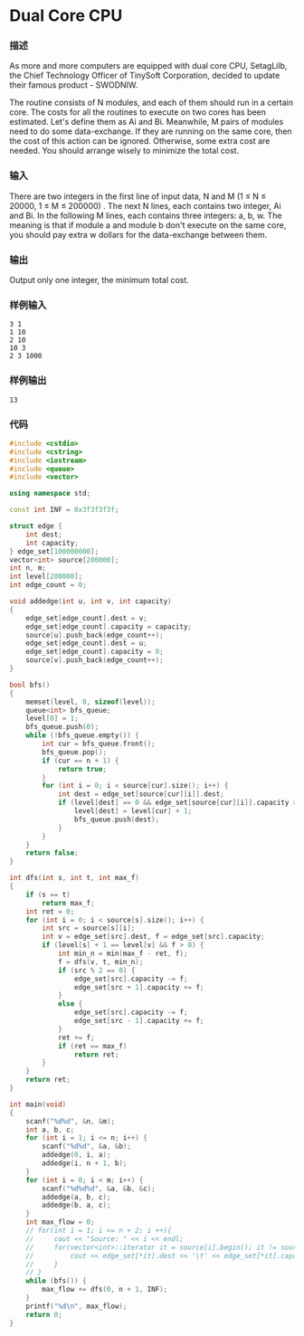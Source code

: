 # Dual Core CPU

### 描述
As more and more computers are equipped with dual core CPU, SetagLilb, the Chief Technology Officer of TinySoft Corporation, decided to update their famous product - SWODNIW.

The routine consists of N modules, and each of them should run in a certain core. The costs for all the routines to execute on two cores has been estimated. Let's define them as Ai and Bi. Meanwhile, M pairs of modules need to do some data-exchange. If they are running on the same core, then the cost of this action can be ignored. Otherwise, some extra cost are needed. You should arrange wisely to minimize the total cost.

### 输入
There are two integers in the first line of input data, N and M (1 ≤ N ≤ 20000, 1 ≤ M ≤ 200000) .
The next N lines, each contains two integer, Ai and Bi.
In the following M lines, each contains three integers: a, b, w. The meaning is that if module a and module b don't execute on the same core, you should pay extra w dollars for the data-exchange between them.

### 输出
Output only one integer, the minimum total cost.

### 样例输入
```
3 1
1 10
2 10
10 3
2 3 1000
```

### 样例输出
```
13
```

### 代码

```cpp
#include <cstdio>
#include <cstring>
#include <iostream>
#include <queue>
#include <vector>

using namespace std;

const int INF = 0x3f3f3f3f;

struct edge {
    int dest;
    int capacity;
} edge_set[100000000];
vector<int> source[200000];
int n, m;
int level[200000];
int edge_count = 0;

void addedge(int u, int v, int capacity)
{
    edge_set[edge_count].dest = v;
    edge_set[edge_count].capacity = capacity;
    source[u].push_back(edge_count++);
    edge_set[edge_count].dest = u;
    edge_set[edge_count].capacity = 0;
    source[v].push_back(edge_count++);
}

bool bfs()
{
    memset(level, 0, sizeof(level));
    queue<int> bfs_queue;
    level[0] = 1;
    bfs_queue.push(0);
    while (!bfs_queue.empty()) {
        int cur = bfs_queue.front();
        bfs_queue.pop();
        if (cur == n + 1) {
            return true;
        }
        for (int i = 0; i < source[cur].size(); i++) {
            int dest = edge_set[source[cur][i]].dest;
            if (level[dest] == 0 && edge_set[source[cur][i]].capacity > 0) {
                level[dest] = level[cur] + 1;
                bfs_queue.push(dest);
            }
        }
    }
    return false;
}

int dfs(int s, int t, int max_f)
{
    if (s == t)
        return max_f;
    int ret = 0;
    for (int i = 0; i < source[s].size(); i++) {
        int src = source[s][i];
        int v = edge_set[src].dest, f = edge_set[src].capacity;
        if (level[s] + 1 == level[v] && f > 0) {
            int min_n = min(max_f - ret, f);
            f = dfs(v, t, min_n);
            if (src % 2 == 0) {
                edge_set[src].capacity -= f;
                edge_set[src + 1].capacity += f;
            }
            else {
                edge_set[src].capacity -= f;
                edge_set[src - 1].capacity += f;
            }
            ret += f;
            if (ret == max_f)
                return ret;
        }
    }
    return ret;
}

int main(void)
{
    scanf("%d%d", &n, &m);
    int a, b, c;
    for (int i = 1; i <= n; i++) {
        scanf("%d%d", &a, &b);
        addedge(0, i, a);
        addedge(i, n + 1, b);
    }
    for (int i = 0; i < m; i++) {
        scanf("%d%d%d", &a, &b, &c);
        addedge(a, b, c);
        addedge(b, a, c);
    }
    int max_flow = 0;
    // for(int i = 1; i <= n + 2; i ++){
    //     cout << "Source: " << i << endl;
    //     for(vector<int>::iterator it = source[i].begin(); it != source[i].end(); it++){
    //         cout << edge_set[*it].dest << '\t' << edge_set[*it].capacity << endl;
    //     }
    // }
    while (bfs()) {
        max_flow += dfs(0, n + 1, INF);
    }
    printf("%d\n", max_flow);
    return 0;
}
```

